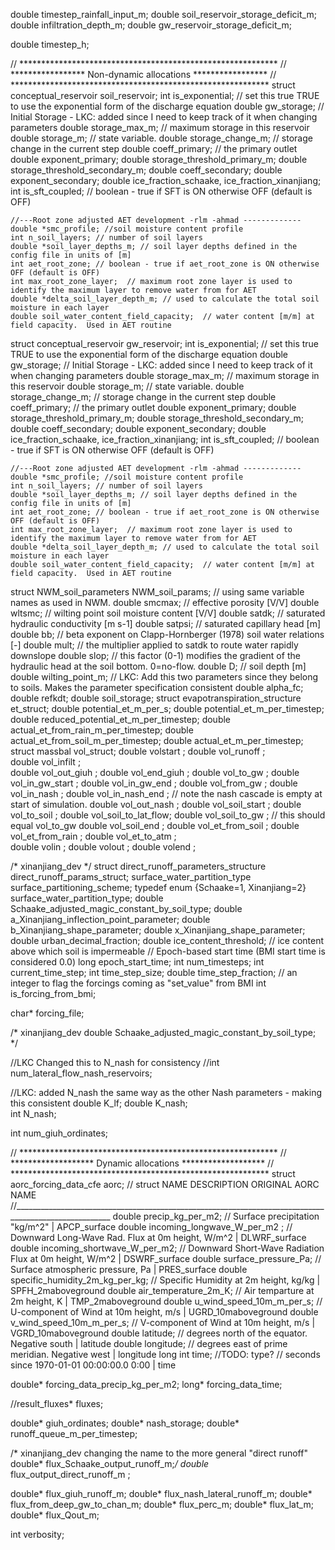 double timestep_rainfall_input_m;
double soil_reservoir_storage_deficit_m;
double infiltration_depth_m;
double gw_reservoir_storage_deficit_m;

double timestep_h;

// ***********************************************************
// ***************** Non-dynamic allocations *****************
// ***********************************************************
struct conceptual_reservoir soil_reservoir;
    int    is_exponential;  // set this true TRUE to use the exponential form of the discharge equation
    double gw_storage;   // Initial Storage - LKC: added since I need to keep track of it when changing parameters
    double storage_max_m;   // maximum storage in this reservoir
    double storage_m;       // state variable.
    double storage_change_m; // storage change in the current step
    double coeff_primary;    // the primary outlet
    double exponent_primary;
    double storage_threshold_primary_m;
    double storage_threshold_secondary_m;
    double coeff_secondary;
    double exponent_secondary;
    double ice_fraction_schaake, ice_fraction_xinanjiang;
    int   is_sft_coupled; // boolean - true if SFT is ON otherwise OFF (default is OFF)
    
    //---Root zone adjusted AET development -rlm -ahmad -------------
    double *smc_profile; //soil moisture content profile
    int n_soil_layers; // number of soil layers
    double *soil_layer_depths_m; // soil layer depths defined in the config file in units of [m]
    int aet_root_zone; // boolean - true if aet_root_zone is ON otherwise OFF (default is OFF)
    int max_root_zone_layer;  // maximum root zone layer is used to identify the maximum layer to remove water from for AET
    double *delta_soil_layer_depth_m; // used to calculate the total soil moisture in each layer
    double soil_water_content_field_capacity;  // water content [m/m] at field capacity.  Used in AET routine
struct conceptual_reservoir gw_reservoir;
    int    is_exponential;  // set this true TRUE to use the exponential form of the discharge equation
    double gw_storage;   // Initial Storage - LKC: added since I need to keep track of it when changing parameters
    double storage_max_m;   // maximum storage in this reservoir
    double storage_m;       // state variable.
    double storage_change_m; // storage change in the current step
    double coeff_primary;    // the primary outlet
    double exponent_primary;
    double storage_threshold_primary_m;
    double storage_threshold_secondary_m;
    double coeff_secondary;
    double exponent_secondary;
    double ice_fraction_schaake, ice_fraction_xinanjiang;
    int   is_sft_coupled; // boolean - true if SFT is ON otherwise OFF (default is OFF)
    
    //---Root zone adjusted AET development -rlm -ahmad -------------
    double *smc_profile; //soil moisture content profile
    int n_soil_layers; // number of soil layers
    double *soil_layer_depths_m; // soil layer depths defined in the config file in units of [m]
    int aet_root_zone; // boolean - true if aet_root_zone is ON otherwise OFF (default is OFF)
    int max_root_zone_layer;  // maximum root zone layer is used to identify the maximum layer to remove water from for AET
    double *delta_soil_layer_depth_m; // used to calculate the total soil moisture in each layer
    double soil_water_content_field_capacity;  // water content [m/m] at field capacity.  Used in AET routine
struct NWM_soil_parameters NWM_soil_params;
    // using same variable names as used in NWM.  <sorry>
    double smcmax;  // effective porosity [V/V]
    double wltsmc;  // wilting point soil moisture content [V/V]
    double satdk;   // saturated hydraulic conductivity [m s-1]
    double satpsi;	// saturated capillary head [m]
    double bb;      // beta exponent on Clapp-Hornberger (1978) soil water relations [-]
    double mult;    // the multiplier applied to satdk to route water rapidly downslope
    double slop;   // this factor (0-1) modifies the gradient of the hydraulic head at the soil bottom.  0=no-flow.
    double D;       // soil depth [m]
    double wilting_point_m;
    // LKC: Add this two parameters since they belong to soils. Makes the parameter specification consistent
    double alpha_fc;
    double refkdt;
    double soil_storage;
struct evapotranspiration_structure et_struct;
    double potential_et_m_per_s;
    double potential_et_m_per_timestep;
    double reduced_potential_et_m_per_timestep;
    double actual_et_from_rain_m_per_timestep;
    double actual_et_from_soil_m_per_timestep;
    double actual_et_m_per_timestep;
struct massbal vol_struct;
    double volstart            ;
    double vol_runoff          ;   
    double vol_infilt          ;   
    double vol_out_giuh        ;
    double vol_end_giuh        ;
    double vol_to_gw           ;
    double vol_in_gw_start     ;
    double vol_in_gw_end       ;
    double vol_from_gw         ;
    double vol_in_nash         ;
    double vol_in_nash_end     ;  // note the nash cascade is empty at start of simulation.
    double vol_out_nash        ;
    double vol_soil_start      ;
    double vol_to_soil         ;
    double vol_soil_to_lat_flow;
    double vol_soil_to_gw      ;  // this should equal vol_to_gw
    double vol_soil_end        ;
    double vol_et_from_soil    ;
    double vol_et_from_rain    ; 
    double vol_et_to_atm       ;   
    double volin               ;
    double volout              ;
    double volend              ;

/* xinanjiang_dev */
struct direct_runoff_parameters_structure direct_runoff_params_struct;
    surface_water_partition_type surface_partitioning_scheme;
        typedef enum {Schaake=1, Xinanjiang=2} surface_water_partition_type;
    double Schaake_adjusted_magic_constant_by_soil_type;
    double a_Xinanjiang_inflection_point_parameter;
    double b_Xinanjiang_shape_parameter;
    double x_Xinanjiang_shape_parameter;
    double urban_decimal_fraction;
    double ice_content_threshold; // ice content above which soil is impermeable
// Epoch-based start time (BMI start time is considered 0.0)
long epoch_start_time;
int num_timesteps;
int current_time_step;
int time_step_size;
double time_step_fraction;
// an integer to flag the forcings coming as "set_value" from BMI
int is_forcing_from_bmi;

char* forcing_file;

/* xinanjiang_dev
double Schaake_adjusted_magic_constant_by_soil_type;    */

//LKC Changed this to N_nash for consistency
//int num_lateral_flow_nash_reservoirs;

//LKC: added N_nash the same way as the other Nash parameters - making this consistent
double K_lf;
double K_nash;   
int N_nash;

int num_giuh_ordinates;

// ***********************************************************
// ******************* Dynamic allocations *******************
// ***********************************************************
struct aorc_forcing_data_cfe aorc;
    // struct NAME                          DESCRIPTION                                            ORIGINAL AORC NAME
    //______________________________________________________________________________________________________
    double precip_kg_per_m2;                // Surface precipitation "kg/m^2"                         | APCP_surface
    double incoming_longwave_W_per_m2 ;     // Downward Long-Wave Rad. Flux at 0m height, W/m^2       | DLWRF_surface
    double incoming_shortwave_W_per_m2;     // Downward Short-Wave Radiation Flux at 0m height, W/m^2 | DSWRF_surface
    double surface_pressure_Pa;             // Surface atmospheric pressure, Pa                       | PRES_surface
    double specific_humidity_2m_kg_per_kg;  // Specific Humidity at 2m height, kg/kg                  | SPFH_2maboveground
    double air_temperature_2m_K;            // Air temparture at 2m height, K                         | TMP_2maboveground
    double u_wind_speed_10m_m_per_s;        // U-component of Wind at 10m height, m/s                 | UGRD_10maboveground
    double v_wind_speed_10m_m_per_s;        // V-component of Wind at 10m height, m/s                 | VGRD_10maboveground
    double latitude;                        // degrees north of the equator.  Negative south          | latitude
    double longitude;                       // degrees east of prime meridian. Negative west          | longitude
    long int time; //TODO: type?           // seconds since 1970-01-01 00:00:00.0 0:00               | time

double* forcing_data_precip_kg_per_m2;
long* forcing_data_time;

//result_fluxes* fluxes;

double* giuh_ordinates;
double* nash_storage;
double* runoff_queue_m_per_timestep;

/* xinanjiang_dev
    changing the name to the more general "direct runoff"
double* flux_Schaake_output_runoff_m;*/
double* flux_output_direct_runoff_m ;

double* flux_giuh_runoff_m;
double* flux_nash_lateral_runoff_m;
double* flux_from_deep_gw_to_chan_m;
double* flux_perc_m;
double* flux_lat_m;
double* flux_Qout_m;

int verbosity;